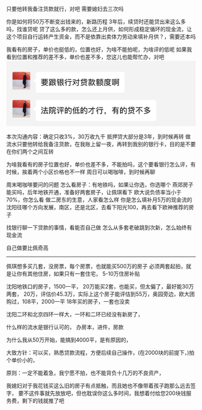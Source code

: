 

只要他转我备注货款就行，对吧
需要媳妇去三次吗


你是如何将50万不断变出钱来的，新路历程
3年后，续贷时还能贷出来这么多吗，找谁贷呢
贷了这么多的款，怎么还上月供，如何形成稳定循环的现金流，让这个项目自行运转产生资金，而不是依靠出卖体力劳动来填补月供？，需要还本吗


我看有的房子，单价也挺低的，位置也好，为啥不能拍呢，为啥评的低呢
如果我看到位置和推荐的差不多，单价也差不多，您这儿也能帮忙办，对吧
![alt text](assets/image.png)


本次沟通内容：确定只收3%，30万收九千
抵押贷大部分是3年，到时候再转
做流水只要他转给我备注货款，在我账上留一夜，再转到我别的银行卡，目的是不要在你们两个之间互转

为啥我看有的房子位置也好，单价也差不多，不能拍吗，这个要看银行怎么评，有时候，挨着两个小区价格也不一样
周日可以喝咖啡，到时候再聊

周末喝咖啡要问的问题
怎么看房子：有地铁吗，如果让你选，你选哪个
燕郊房子能买吗，后年地铁开通，准备好两套房子，让佩琪看下
欧大说负债率当小于70%，你怎么看
做二房东的生意，人家看怎么样
你是怎么填补月5万的现金流的
沈阳往哪个方向发展，南区，还是北区，去看下阳光100，再去看下欧神推荐的房子

找银行聊一下贷款的事情，看能否自己做
怎么从多套老破跳到次新，怎么始终有现金流

自己做要比佩奇高

-----------------



佩琪想多买几套，没房票，每个房票，也就能买500万的房子
必须两套起拍，就是让你有其他住房，如果只有一套住宅， 5-10万住房补贴

沈阳地铁口的房子，1500一平，
20万能买2套，也能买，但太偏了，最好能30万两套，
20万，评估价45.3万，实际上这个房子能评估到55万，奥园旁边，欧大团购过，108平，2000一平
18年买的房子，一套也没卖

沈阳二环和北京四环一样大，一环和二环已经没有新房了，

什么样的流水是银行认可的，
办房本，进件，房款

为什么我从50万开始，能搞到4000平，是有原因的，

大致方针：可以买，熟悉贷款流程，方便后续自己操作，(在2000块的前提下，)拍个单价小的，

原则：一定不能着急，我宁愿不拍，也不能背负十几万的不良资产，


我媳妇对于我花钱买这么旧的房子有点抵触，而且她也不像带着孩子跑那么远去签字，
要不这件事就先放放吧，但也耽误你这么多时间，我想着付给您200块钱服务费，剩下的钱就推了吧

